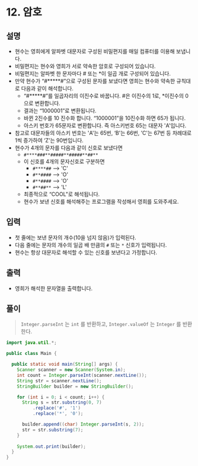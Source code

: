 # 12. 암호

## 설명
* 현수는 영희에게 알파벳 대문자로 구성된 비밀편지를 매일 컴퓨터를 이용해 보냅니다.
* 비밀편지는 현수와 영희가 서로 약속한 암호로 구성되어 있습니다.
* 비밀편지는 알파벳 한 문자마다 # 또는 *이 일곱 개로 구성되어 있습니다.
* 만약 현수가 “#*****#”으로 구성된 문자를 보냈다면 영희는 현수와 약속한 규칙대로 다음과 같이 해석합니다.
    * “#*****#”를 일곱자리의 이진수로 바꿉니다. #은 이진수의 1로, *이진수의 0으로 변환합니다. 
    * 결과는 “1000001”로 변환됩니다.
    * 바뀐 2진수를 10 진수화 합니다. “1000001”을 10진수화 하면 65가 됩니다.
    * 아스키 번호가 65문자로 변환합니다. 즉 아스키번호 65는 대문자 'A'입니다.
* 참고로 대문자들의 아스키 번호는 'A'는 65번, ‘B'는 66번, ’C'는 67번 등 차례대로 1씩 증가하여 ‘Z'는 90번입니다.
* 현수가 4개의 문자를 다음과 같이 신호로 보냈다면
    * `#****###**#####**#####**##**`
    * 이 신호를 4개의 문자신호로 구분하면
        * `#****##` --> 'C'
        * `#**####` --> 'O'
        * `#**####` --> 'O'
        * `#**##**` --> 'L'
    * 최종적으로 “COOL"로 해석됩니다.
    * 현수가 보낸 신호를 해석해주는 프로그램을 작성해서 영희를 도와주세요.

## 입력
* 첫 줄에는 보낸 문자의 개수(10을 넘지 않음)가 입력된다.
* 다음 줄에는 문자의 개수의 일곱 배 만큼의 `#` 또는 `*` 신호가 입력됩니다.
* 현수는 항상 대문자로 해석할 수 있는 신호를 보낸다고 가정합니다.

## 출력
* 영희가 해석한 문자열을 출력합니다.

## 풀이

>`Integer.parseInt` 는 `int` 를 반환하고, `Integer.valueOf` 는 `Integer` 를 반환한다.

```java
import java.util.*;

public class Main {

  public static void main(String[] args) {
    Scanner scanner = new Scanner(System.in);
    int count = Integer.parseInt(scanner.nextLine());
    String str = scanner.nextLine();
    StringBuilder builder = new StringBuilder();

    for (int i = 0; i < count; i++) {
      String s = str.substring(0, 7)
          .replace('#', '1')
          .replace('*', '0');

      builder.append((char) Integer.parseInt(s, 2));
      str = str.substring(7);
    }
    
    System.out.print(builder);
  }
}
```

